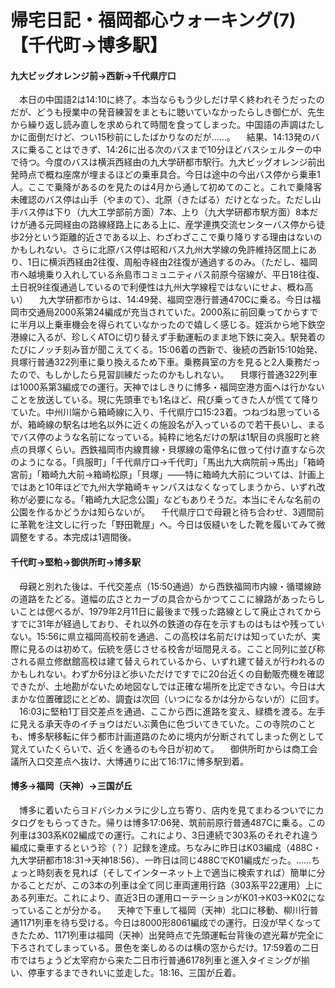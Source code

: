 # 帰宅日記・福岡都心ウォーキング(7)【千代町→博多駅】

<div class="section">

#### 九大ビッグオレンジ前→西新→千代県庁口

　本日の中国語2は14:10に終了。本当ならもう少しだけ早く終われそうだったのだが、どうも授業中の発音練習をまともに聴いていなかったらしき御仁が、先生から繰り返し読み直しを求められて時間を食ってしまった。中国語の声調はたしかに面倒だけど、つい15秒前にしたばかりなのだが……。 　結果、14:13発のバスに乗ることはできず、14:26に出る次のバスまで10分ほどバスシェルターの中で待つ。今度のバスは横浜西経由の九大学研都市駅行。九大ビッグオレンジ前出発時点で概ね座席が埋まるほどの乗車具合。今日は途中の今出バス停から乗車1人。ここで乗降があるのを見たのは4月から通して初めてのこと。これで乗降客未確認のバス停は山手（やまのて）、北原（きたばる）だけとなった。ただし山手バス停は下り（九大工学部前方面）7本、上り（九大学研都市駅方面）8本だけが通る元岡経由の路線経路上にある上に、産学連携交流センターバス停から徒歩2分という距離的近さである以上、わざわざここで乗り降りする理由はないのかもしれない。さらに北原バス停は昭和バス九州大学線の免許維持区間上にあり、1日に横浜西経由2往復、周船寺経由2往復が通過するのみ。（ただし、福岡市へ越境乗り入れしている糸島市コミュニティバス前原今宿線が、平日18往復、土日祝9往復通過しているので利便性は九州大学線程ではないにせよ、概ね高い） 　九大学研都市からは、14:49発、福岡空港行普通470Cに乗る。今日は福岡市交通局2000系第24編成が充当されていた。2000系に前回乗ってからすでに半月以上乗車機会を得られていなかったので嬉しく感じる。姪浜から地下鉄空港線に入るが、珍しくATOに切り替えず手動運転のまま地下鉄に突入。駅発着のたびにノッチ刻み音が聞こえてくる。15:06着の西新で、後続の西新15:10始発、貝塚行普通322列車に乗り換えるため下車。乗務員室の方を見ると2人乗務だったので、もしかしたら見習訓練だったのかもしれない。 　貝塚行普通322列車は1000系第3編成での運行。天神ではしきりに博多・福岡空港方面へは行かないことを放送している。現に先頭車でも1名ほど、飛び乗ってきた人が慌てて降りていた。中州川端から箱崎線に入り、千代県庁口15:23着。つねづね思っているが、箱崎線の駅名は地名以外に近くの施設名が入っているので若干長いし、まるでバス停のような名前になっている。純粋に地名だけの駅は1駅目の呉服町と終点の貝塚くらい。西鉄福岡市内線貫線・貝塚線の電停名に倣って付け直すなら次のようになる。「呉服町」「千代県庁口→千代町」「馬出九大病院前→馬出」「箱崎宮前」「箱崎九大前→箱崎松原」「貝塚」――特に箱崎九大前については、計画上ではあと10年ほどで九州大学箱崎キャンパスはなくなってしまうから、いずれ改称が必要になる。「箱崎九大記念公園」などもありそうだ。本当にそんな名前の公園を作るかどうかは知らないが。 　千代県庁口で母親と待ち合わせ、3週間前に革靴を注文しに行った「野田靴屋」へ。今日は仮縫いをした靴を履いてみて微調整をする。本完成は1週間後。

#### 千代町→堅粕→御供所町→博多駅

　母親と別れた後は、千代交差点（15:50通過）から西鉄福岡市内線・循環線跡の道路をたどる。道幅の広さとカーブの具合からかつてここに線路があったらしいことは偲べるが、1979年2月11日に最後まで残った路線として廃止されてからすでに31年が経過しており、それ以外の鉄道の存在を示すものはもはや残っていない。15:56に県立福岡高校前を通過、この高校は名前だけは知っていたが、実際に見るのは初めて。伝統を感じさせる校舎が垣間見える。ここと同列に並び称される県立修猷館高校は建て替えられているから、いずれ建て替えが行われるのかもしれない。わずか6分ほど歩いただけですでに20台近くの自動販売機を確認できたが、土地勘がないため地図なしでは正確な場所を比定できない。今日は大まかな位置確認にとどめ、調査は次回（いつになるかは分からないが）に回す。 　16:03に堅粕1丁目交差点を通過、ここから西に進路を変え、緑橋を渡る。左手に見える承天寺のイチョウはだいぶ黄色に色づいてきていた。この寺院のことも、博多駅移転に伴う都市計画道路のために境内が分断されてしまった例として覚えていたくらいで、近くを通るのも今日が初めて。 　御供所町からは商工会議所入口交差点へ抜け、大博通りに出て16:17に博多駅到着。

#### 博多→福岡（天神）→三国が丘

　博多に着いたらヨドバシカメラに少し立ち寄り、店内を見てまわるついでにカタログをもらってきた。帰りは博多17:06発、筑前前原行普通487Cに乗る。この列車は303系K02編成での運行。これにより、3日連続で303系のそれぞれ違う編成に乗車するという珍（？）記録を達成。ちなみに昨日はK03編成（488C・九大学研都市18:31→天神18:56）、一昨日は同じ488CでK01編成だった。……ちょっと時刻表を見れば（そしてインターネット上で適当に検索すれば）簡単に分かることだが、この3本の列車は全て同じ車両運用行路（303系平22運用）上にある列車だ。これにより、直近3日の運用ローテーションがK01→K03→K02になっていることが分かる。 　天神で下車して福岡（天神）北口に移動、柳川行普通1171列車を待ち受ける。今日は8000形8061編成での運行。日没が早くなってきたため、1171列車は福岡（天神）出発時点で先頭運転台背後の遮光幕が完全に下ろされてしまっている。景色を楽しめるのは横の窓からだけ。17:59着の二日市ではちょうど太宰府から来た二日市行普通6178列車と進入タイミングが揃い、停車するまできれいに並走した。18:16、三国が丘着。</div>